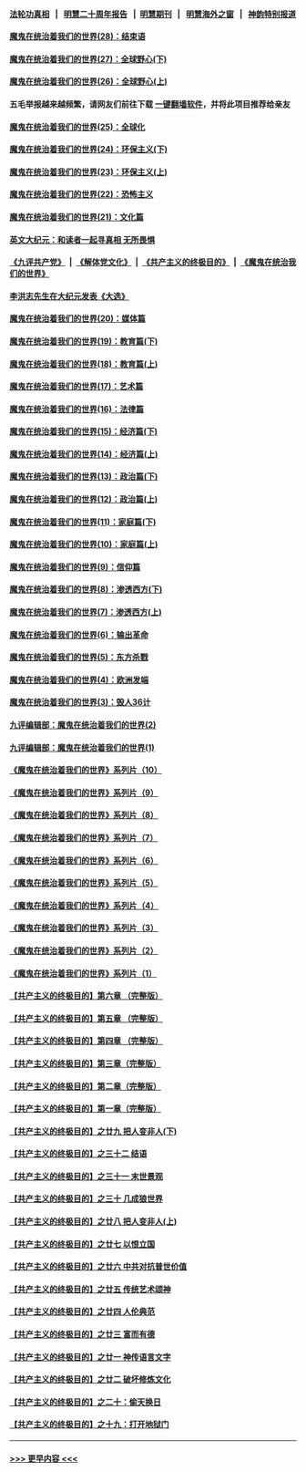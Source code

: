 #### [法轮功真相](https://github.com/gfw-breaker/truth/blob/master/README.md?t=0) &nbsp;&nbsp;|&nbsp;&nbsp; [明慧二十周年报告](https://github.com/gfw-breaker/mh-reports/blob/master/README.md?t=0) &nbsp;&nbsp;|&nbsp;&nbsp;[明慧期刊](https://github.com/gfw-breaker/mh-qikan) &nbsp;&nbsp;|&nbsp;&nbsp; [明慧海外之窗](https://github.com/gfw-breaker/mh-news/blob/master/README.md?t=0) &nbsp;&nbsp;|&nbsp;&nbsp; [神韵特别报道](https://github.com/gfw-breaker/mh-news/blob/master/shenyun.md?t=0)
#### [魔鬼在统治着我们的世界(28)：结束语](../pages/nsc422/n10936246.md?t=06291251) 
#### [魔鬼在统治着我们的世界(27)：全球野心(下)](../pages/nsc422/n10928319.md?t=06291251) 
#### [魔鬼在统治着我们的世界(26)：全球野心(上)](../pages/nsc422/n10900318.md?t=06291251) 
#### 五毛举报越来越频繁，请网友们前往下载 [一键翻墙软件](https://github.com/gfw-breaker/ssr-accounts)，并将此项目推荐给亲友
#### [魔鬼在统治着我们的世界(25)：全球化](../pages/nsc422/n10788205.md?t=06291251) 
#### [魔鬼在统治着我们的世界(24)：环保主义(下)](../pages/nsc422/n10695307.md?t=06291251) 
#### [魔鬼在统治着我们的世界(23)：环保主义(上)](../pages/nsc422/n10688613.md?t=06291251) 
#### [魔鬼在统治着我们的世界(22)：恐怖主义](../pages/nsc422/n10614727.md?t=06291251) 
#### [魔鬼在统治着我们的世界(21)：文化篇](../pages/nsc422/n10597706.md?t=06291251) 
#### [英文大纪元：和读者一起寻真相 无所畏惧](../pages/nsc422/n12542027.md?t=06291251) 
#### [《九评共产党》](https://github.com/begood0513/9ping.md/blob/master/README.md) &nbsp;|&nbsp; [《解体党文化》](../../../../jtdwh.md/blob/master/README.md)  &nbsp;|&nbsp; [《共产主义的终极目的》](../../../../gczydzjmd.md/blob/master/README.md) &nbsp;|&nbsp; [《魔鬼在统治我们的世界》](../../../../mgztzwmdsj.md/blob/master/README.md) 
#### [李洪志先生在大纪元发表《大选》](../pages/nsc422/n12534746.md?t=06291251) 
#### [魔鬼在统治着我们的世界(20)：媒体篇](../pages/nsc422/n10586579.md?t=06291251) 
#### [魔鬼在统治着我们的世界(19)：教育篇(下)](../pages/nsc422/n10564808.md?t=06291251) 
#### [魔鬼在统治着我们的世界(18)：教育篇(上)](../pages/nsc422/n10526970.md?t=06291251) 
#### [魔鬼在统治着我们的世界(17)：艺术篇](../pages/nsc422/n10499093.md?t=06291251) 
#### [魔鬼在统治着我们的世界(16)：法律篇](../pages/nsc422/n10485969.md?t=06291251) 
#### [魔鬼在统治着我们的世界(15)：经济篇(下)](../pages/nsc422/n10469975.md?t=06291251) 
#### [魔鬼在统治着我们的世界(14)：经济篇(上)](../pages/nsc422/n10457370.md?t=06291251) 
#### [魔鬼在统治着我们的世界(13)：政治篇(下)](../pages/nsc422/n10448270.md?t=06291251) 
#### [魔鬼在统治着我们的世界(12)：政治篇(上)](../pages/nsc422/n10444576.md?t=06291251) 
#### [魔鬼在统治着我们的世界(11)：家庭篇(下)](../pages/nsc422/n10440961.md?t=06291251) 
#### [魔鬼在统治着我们的世界(10)：家庭篇(上)](../pages/nsc422/n10435448.md?t=06291251) 
#### [魔鬼在统治着我们的世界(9)：信仰篇](../pages/nsc422/n10432159.md?t=06291251) 
#### [魔鬼在统治着我们的世界(8)：渗透西方(下)](../pages/nsc422/n10429603.md?t=06291251) 
#### [魔鬼在统治着我们的世界(7)：渗透西方(上)](../pages/nsc422/n10426013.md?t=06291251) 
#### [魔鬼在统治着我们的世界(6)：输出革命](../pages/nsc422/n10421536.md?t=06291251) 
#### [魔鬼在统治着我们的世界(5)：东方杀戮](../pages/nsc422/n10417707.md?t=06291251) 
#### [魔鬼在统治着我们的世界(4)：欧洲发端](../pages/nsc422/n10414890.md?t=06291251) 
#### [魔鬼在统治着我们的世界(3)：毁人36计](../pages/nsc422/n10411583.md?t=06291251) 
#### [九评编辑部：魔鬼在统治着我们的世界(2)](../pages/nsc422/n10410036.md?t=06291251) 
#### [九评编辑部：魔鬼在统治着我们的世界(1)](../pages/nsc422/n10406825.md?t=06291251) 
#### [《魔鬼在统治着我们的世界》系列片（10）](../pages/nsc422/n12292670.md?t=06291251) 
#### [《魔鬼在统治着我们的世界》系列片（9）](../pages/nsc422/n12290859.md?t=06291251) 
#### [《魔鬼在统治着我们的世界》系列片（8）](../pages/nsc422/n12287445.md?t=06291251) 
#### [《魔鬼在统治着我们的世界》系列片（7）](../pages/nsc422/n12283425.md?t=06291251) 
#### [《魔鬼在统治着我们的世界》系列片（6）](../pages/nsc422/n12282314.md?t=06291251) 
#### [《魔鬼在统治着我们的世界》系列片（5）](../pages/nsc422/n12281419.md?t=06291251) 
#### [《魔鬼在统治着我们的世界》系列片（4）](../pages/nsc422/n12274024.md?t=06291251) 
#### [《魔鬼在统治着我们的世界》系列片（3）](../pages/nsc422/n12271322.md?t=06291251) 
#### [《魔鬼在统治着我们的世界》系列片（2）](../pages/nsc422/n12269049.md?t=06291251) 
#### [《魔鬼在统治着我们的世界》系列片（1）](../pages/nsc422/n12267575.md?t=06291251) 
#### [【共产主义的终极目的】第六章 （完整版）](../pages/nsc422/n11428913.md?t=06291251) 
#### [【共产主义的终极目的】第五章 （完整版）](../pages/nsc422/n11428912.md?t=06291251) 
#### [【共产主义的终极目的】第四章 （完整版）](../pages/nsc422/n11428907.md?t=06291251) 
#### [【共产主义的终极目的】第三章（完整版）](../pages/nsc422/n11428848.md?t=06291251) 
#### [【共产主义的终极目的】第二章（完整版）](../pages/nsc422/n11428831.md?t=06291251) 
#### [【共产主义的终极目的】第一章（完整版）](../pages/nsc422/n11417651.md?t=06291251) 
#### [【共产主义的终极目的】之廿九 把人变非人(下)](../pages/nsc422/n11344140.md?t=06291251) 
#### [【共产主义的终极目的】之三十二 结语](../pages/nsc422/n11360535.md?t=06291251) 
#### [【共产主义的终极目的】之三十一 末世景观](../pages/nsc422/n11351129.md?t=06291251) 
#### [【共产主义的终极目的】之三十 几成狼世界](../pages/nsc422/n11348280.md?t=06291251) 
#### [【共产主义的终极目的】之廿八 把人变非人(上)](../pages/nsc422/n11340492.md?t=06291251) 
#### [【共产主义的终极目的】之廿七 以恨立国](../pages/nsc422/n11336944.md?t=06291251) 
#### [【共产主义的终极目的】之廿六 中共对抗普世价值](../pages/nsc422/n11324785.md?t=06291251) 
#### [【共产主义的终极目的】之廿五 传统艺术颂神](../pages/nsc422/n11296396.md?t=06291251) 
#### [【共产主义的终极目的】之廿四 人伦典范](../pages/nsc422/n11296397.md?t=06291251) 
#### [【共产主义的终极目的】之廿三 富而有德](../pages/nsc422/n11283598.md?t=06291251) 
#### [【共产主义的终极目的】之廿一 神传语言文字](../pages/nsc422/n11263265.md?t=06291251) 
#### [【共产主义的终极目的】之廿二 破坏修炼文化](../pages/nsc422/n11245728.md?t=06291251) 
#### [【共产主义的终极目的】之二十：偷天换日](../pages/nsc422/n11238846.md?t=06291251) 
#### [【共产主义的终极目的】之十九：打开地狱门](../pages/nsc422/n11206376.md?t=06291251) 

----
#### [ >>> 更早内容 <<< ](../indexes/nsc422-earlier.md)

